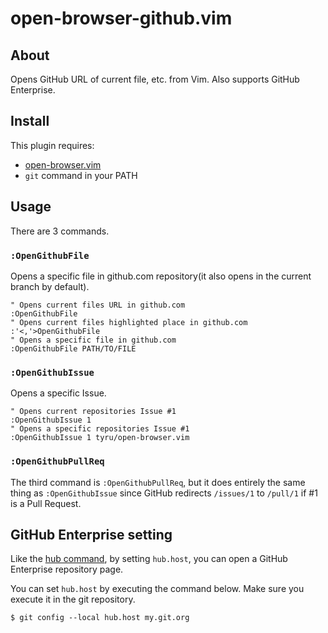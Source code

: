 # open-browser-github.vim

## About

Opens GitHub URL of current file, etc. from Vim.
Also supports GitHub Enterprise.

## Install

This plugin requires:

* [open-browser.vim](https://github.com/tyru/open-browser.vim)
* `git` command in your PATH

## Usage

There are 3 commands.

### `:OpenGithubFile`

Opens a specific file in github.com repository(it also opens in the current branch by default).

```vimL
" Opens current files URL in github.com
:OpenGithubFile
" Opens current files highlighted place in github.com 
:'<,'>OpenGithubFile
" Opens a specific file in github.com
:OpenGithubFile PATH/TO/FILE
```

### `:OpenGithubIssue`

Opens a specific Issue.

```vimL
" Opens current repositories Issue #1
:OpenGithubIssue 1
" Opens a specific repositories Issue #1
:OpenGithubIssue 1 tyru/open-browser.vim
```

### `:OpenGithubPullReq`

The third command is `:OpenGithubPullReq`, but it does entirely the same thing as `:OpenGithubIssue` since GitHub redirects `/issues/1` to `/pull/1` if #1 is a Pull Request.

## GitHub Enterprise setting

Like the [hub command](https://github.com/defunkt/hub), by setting `hub.host`, you can open a GitHub Enterprise repository page.

You can set `hub.host` by executing the command below. Make sure you execute it in the git repository.

`$ git config --local hub.host my.git.org`
